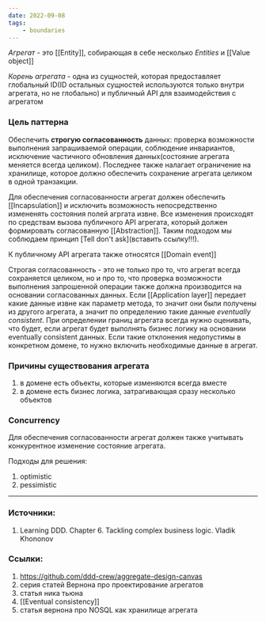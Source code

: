 ```yaml
---
date: 2022-09-08
tags:
    - boundaries
---
```


*Агрегат* - это [[Entity]], собирающая в себе несколько *Entities* и [[Value object]]

*Корень агрегата* - одна из сущностей, которая предоставляет глобальный ID(ID остальных сущностей используются только внутри агрегата, но не глобально) и публичный API для взаимодействия с агрегатом

### Цель паттерна

Обеспечить **строгую согласованность** данных: проверка возможности выполнения запрашиваемой операции, соблюдение инвариантов, исключение частичного обновления данных(состояние агрегата меняется всегда целиком). Последнее также налагает ограничение на хранилище, которое должно обеспечить сохранение агрегата целиком в одной транзакции.

Для обеспечения согласованности агрегат должен обеспечить [[Incapsulation]] и исключить возможность непосредственно измененять состояния полей агргата извне. Все изменения происходят по средствам вызова публичного API агрегата, который должен формировать согласованную [[Abstraction]]. Таким подходом мы соблюдаем принцип [Tell don't ask](вставить ссылку!!!).

К публичному API агрегата также относятся [[Domain event]]

Строгая согласованность - это не только про то, что агрегат всегда сохраняется целиком, но и про то, что проверка возможности выполнения запрошенной операции также должна производится на основании согласованных данных. Если [[Application layer]] передает какие данные извне как параметр метода, то значит они были получены из другого агрегата, а значит по определению такие данные *eventually consistent*. При определении границ агрегата всегда нужно оценивать, что будет, если агрегат будет выполнять бизнес логику на основании eventually consistent данных. Если такие отклонения недопустимы в конкретном домене, то нужно включить необходимые данные в агрегат.


### Причины существования агрегата
1. в домене есть объекты, которые изменяются всегда вместе
1. в домене есть бизнес логика, затрагивающая сразу несколько объектов

### Concurrency

Для обеспечения согласованности агрегат должен также учитывать конкурентное изменение состояние агрегата.

Подходы для решения:
1. optimistic
1. pessimistic

---

### Источники:
1. Learning DDD. Chapter 6. Tackling complex business logic. Vladik Khononov

### Ссылки:
1. https://github.com/ddd-crew/aggregate-design-canvas
1. серия статей Вернона про проектирование агрегатов
1. статья ника тьюна
1. [[Eventual consistency]]
1. статья вернона про NOSQL как хранилище агрегата


